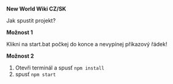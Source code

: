 **New World Wiki CZ/SK**

Jak spustit projekt?

**Možnost 1**

Klikni na start.bat
počkej do konce a nevypínej příkazový řádek!

**Možnost 2**

1. Otevři terminál a spusť `npm install`
2. spusť `npm start`

